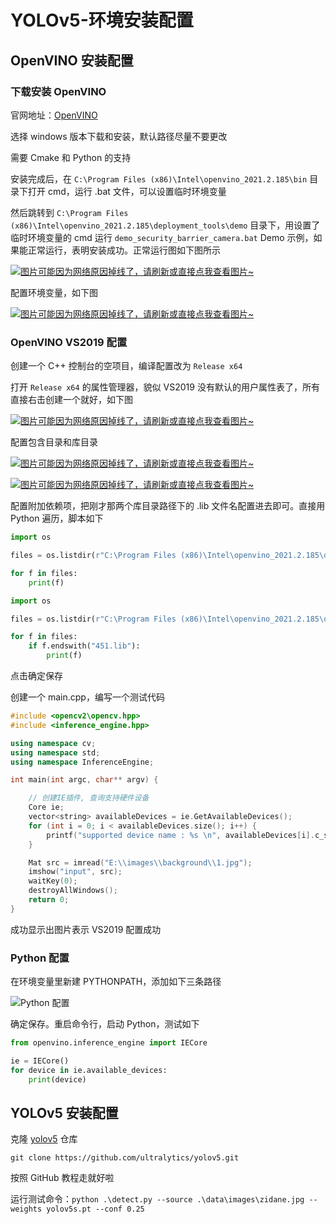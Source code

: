 # YOLOv5-环境安装配置

## OpenVINO 安装配置
### 下载安装 OpenVINO
官网地址：[OpenVINO](https://docs.openvinotoolkit.org/latest/index.html)

选择 windows 版本下载和安装，默认路径尽量不要更改

需要 Cmake 和 Python 的支持

安装完成后，在 `C:\Program Files (x86)\Intel\openvino_2021.2.185\bin` 目录下打开 cmd，运行 .bat 文件，可以设置临时环境变量

然后跳转到 `C:\Program Files (x86)\Intel\openvino_2021.2.185\deployment_tools\demo` 目录下，用设置了临时环境变量的 cmd 运行 `demo_security_barrier_camera.bat` Demo 示例，如果能正常运行，表明安装成功。正常运行图如下图所示

[![图片可能因为网络原因掉线了，请刷新或直接点我查看图片~](https://cdn.jsdelivr.net/gh/ylsislove/image-home/test/20210604200902.png)](https://cdn.jsdelivr.net/gh/ylsislove/image-home/test/20210604200902.png)

配置环境变量，如下图

[![图片可能因为网络原因掉线了，请刷新或直接点我查看图片~](https://cdn.jsdelivr.net/gh/ylsislove/image-home/test/20210604210014.png)](https://cdn.jsdelivr.net/gh/ylsislove/image-home/test/20210604210014.png)

### OpenVINO VS2019 配置
创建一个 C++ 控制台的空项目，编译配置改为 `Release x64`

打开 `Release x64` 的属性管理器，貌似 VS2019 没有默认的用户属性表了，所有直接右击创建一个就好，如下图

[![图片可能因为网络原因掉线了，请刷新或直接点我查看图片~](https://cdn.jsdelivr.net/gh/ylsislove/image-home/test/20210604202621.png)](https://cdn.jsdelivr.net/gh/ylsislove/image-home/test/20210604202621.png)

配置包含目录和库目录

[![图片可能因为网络原因掉线了，请刷新或直接点我查看图片~](https://cdn.jsdelivr.net/gh/ylsislove/image-home/test/20210604203216.png)](https://cdn.jsdelivr.net/gh/ylsislove/image-home/test/20210604203216.png)

[![图片可能因为网络原因掉线了，请刷新或直接点我查看图片~](https://cdn.jsdelivr.net/gh/ylsislove/image-home/test/20210604203155.png)](https://cdn.jsdelivr.net/gh/ylsislove/image-home/test/20210604203155.png)

配置附加依赖项，把刚才那两个库目录路径下的 .lib 文件名配置进去即可。直接用 Python 遍历，脚本如下

```python
import os

files = os.listdir(r"C:\Program Files (x86)\Intel\openvino_2021.2.185\deployment_tools\inference_engine\lib\intel64\Release")

for f in files:
    print(f)
```

```python
import os

files = os.listdir(r"C:\Program Files (x86)\Intel\openvino_2021.2.185\opencv\lib")

for f in files:
    if f.endswith("451.lib"):
        print(f)
```

点击确定保存

创建一个 main.cpp，编写一个测试代码

```c++
#include <opencv2\opencv.hpp>
#include <inference_engine.hpp>

using namespace cv;
using namespace std;
using namespace InferenceEngine;

int main(int argc, char** argv) {

	// 创建IE插件, 查询支持硬件设备
	Core ie;
	vector<string> availableDevices = ie.GetAvailableDevices();
	for (int i = 0; i < availableDevices.size(); i++) {
		printf("supported device name : %s \n", availableDevices[i].c_str());
	}

	Mat src = imread("E:\\images\\background\\1.jpg");
	imshow("input", src);
	waitKey(0);
	destroyAllWindows();
	return 0;
}
```

成功显示出图片表示 VS2019 配置成功

### Python 配置
在环境变量里新建 PYTHONPATH，添加如下三条路径

![Python 配置](https://blog-1258402410.cos.ap-chengdu.myqcloud.com/blog0803/20210908234043.png)

确定保存。重启命令行，启动 Python，测试如下

```python
from openvino.inference_engine import IECore

ie = IECore()
for device in ie.available_devices:
	print(device)
```

## YOLOv5 安装配置
克隆 [yolov5](https://github.com/ultralytics/yolov5) 仓库

```
git clone https://github.com/ultralytics/yolov5.git
```

按照 GitHub 教程走就好啦

运行测试命令：`python .\detect.py --source .\data\images\zidane.jpg --weights yolov5s.pt --conf 0.25`
